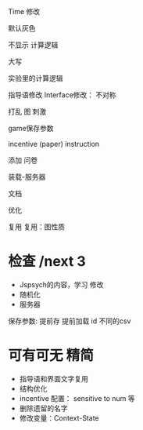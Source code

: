 Time 修改

默认灰色

不显示
  计算逻辑


大写



实验里的计算逻辑



指导语修改
Interface修改： 不对称


打乱 图 刺激


game保存参数





incentive (paper)
instruction



添加
问卷


装载-服务器



文档





优化

复用
复用：图性质

# 检查 /next 3
- Jspsych的内容，学习 修改
- 随机化
- 服务器


保存参数: 提前存 提前加载
id 不同的csv



# 可有可无 精简
- 指导语和界面文字复用
- 结构优化
- incentive  配置：
    sensitive to num 等
- 删除遗留的名字
- 修改变量：Context-State




